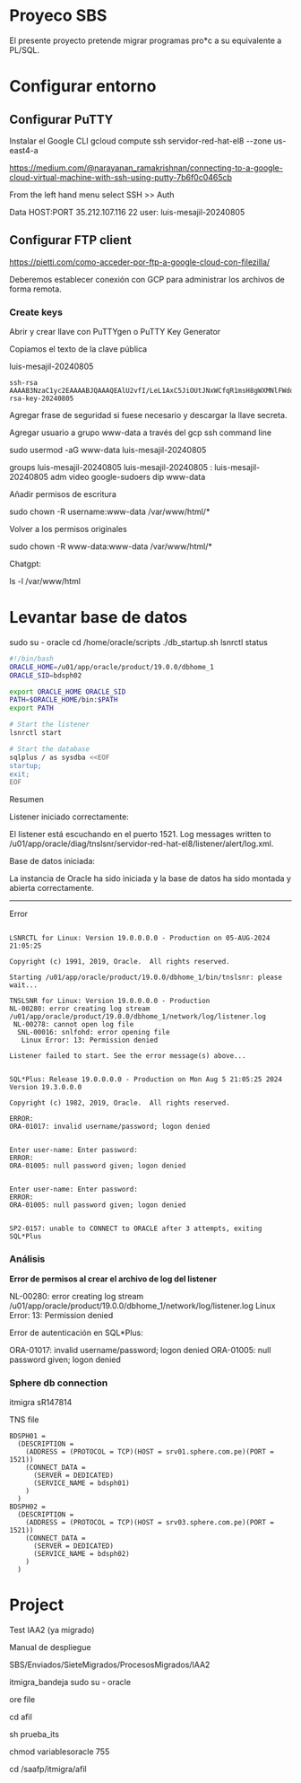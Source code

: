 # Proyeco SBS

El presente proyecto pretende migrar programas pro*c a su equivalente a PL/SQL.

# Configurar entorno

## Configurar PuTTY

Instalar el Google CLI
gcloud compute ssh servidor-red-hat-el8 --zone us-east4-a

https://medium.com/@narayanan_ramakrishnan/connecting-to-a-google-cloud-virtual-machine-with-ssh-using-putty-7b6f0c0465cb

From the left hand menu select SSH >> Auth

Data
HOST:PORT
35.212.107.116
22
user:
luis-mesajil-20240805

## Configurar FTP client

https://pietti.com/como-acceder-por-ftp-a-google-cloud-con-filezilla/

Deberemos establecer conexión con GCP para administrar los archivos de forma remota.

### Create keys

Abrir y crear llave con PuTTYgen o PuTTY Key Generator

Copiamos el texto de la clave pública

luis-mesajil-20240805
```
ssh-rsa AAAAB3NzaC1yc2EAAAABJQAAAQEAlU2vfI/LeL1AxC5JiOUtJNxWCfqR1msH8gWXMNlFWddCDLombobYWC6ortY4beVccydev8K/F4sgJwWlJh5xqgwb+z1/zu58vqH/TMi7/Svo/jVzvwD6WlMOTNAeepzvsksb7HfcS+DeWy16L1DH1TE9xl4NDS/WS1hdlaHOAfeqZuynbZ1IJZvu5NAxxx2eK9ucP+DhKI5qaAa34A637le1FAaCTGiVhhRpQyY0UtMqyc+P9okxUDMwA7WMrCbOT8fJQOAsLi5UvefJUqzARB9H2sKqLT4mLeSxuKdoYKcUrj+51Zz39ExYNvg/110znDLpUTuBU7rV6YFu/nQ2uw== rsa-key-20240805
```

Agregar frase de seguridad si fuese necesario y descargar la llave secreta.

Agregar usuario a grupo www-data a través del gcp ssh command line

sudo usermod -aG www-data luis-mesajil-20240805

groups luis-mesajil-20240805
luis-mesajil-20240805 : luis-mesajil-20240805 adm video google-sudoers dip www-data

Añadir permisos de escritura

sudo chown -R username:www-data /var/www/html/*

Volver a los permisos originales

sudo chown -R www-data:www-data /var/www/html/*

Chatgpt:

ls -l /var/www/html

# Levantar base de datos

sudo su - oracle
cd /home/oracle/scripts
./db_startup.sh
lsnrctl status

```bash
#!/bin/bash
ORACLE_HOME=/u01/app/oracle/product/19.0.0/dbhome_1
ORACLE_SID=bdsph02

export ORACLE_HOME ORACLE_SID
PATH=$ORACLE_HOME/bin:$PATH
export PATH

# Start the listener
lsnrctl start

# Start the database
sqlplus / as sysdba <<EOF
startup;
exit;
EOF
```

Resumen

Listener iniciado correctamente:

El listener está escuchando en el puerto 1521.
Log messages written to /u01/app/oracle/diag/tnslsnr/servidor-red-hat-el8/listener/alert/log.xml.

Base de datos iniciada:

La instancia de Oracle ha sido iniciada y la base de datos ha sido montada y abierta correctamente.

---

Error

````

LSNRCTL for Linux: Version 19.0.0.0.0 - Production on 05-AUG-2024 21:05:25

Copyright (c) 1991, 2019, Oracle.  All rights reserved.

Starting /u01/app/oracle/product/19.0.0/dbhome_1/bin/tnslsnr: please wait...

TNSLSNR for Linux: Version 19.0.0.0.0 - Production
NL-00280: error creating log stream /u01/app/oracle/product/19.0.0/dbhome_1/network/log/listener.log
 NL-00278: cannot open log file
  SNL-00016: snlfohd: error opening file
   Linux Error: 13: Permission denied

Listener failed to start. See the error message(s) above...


SQL*Plus: Release 19.0.0.0.0 - Production on Mon Aug 5 21:05:25 2024
Version 19.3.0.0.0

Copyright (c) 1982, 2019, Oracle.  All rights reserved.

ERROR:
ORA-01017: invalid username/password; logon denied


Enter user-name: Enter password:
ERROR:
ORA-01005: null password given; logon denied


Enter user-name: Enter password:
ERROR:
ORA-01005: null password given; logon denied


SP2-0157: unable to CONNECT to ORACLE after 3 attempts, exiting SQL*Plus

````

### Análisis

**Error de permisos al crear el archivo de log del listener**

NL-00280: error creating log stream /u01/app/oracle/product/19.0.0/dbhome_1/network/log/listener.log
Linux Error: 13: Permission denied




Error de autenticación en SQL*Plus:

ORA-01017: invalid username/password; logon denied
ORA-01005: null password given; logon denied

### Sphere db connection

itmigra
sR147814

TNS file
````
BDSPH01 =
  (DESCRIPTION =
    (ADDRESS = (PROTOCOL = TCP)(HOST = srv01.sphere.com.pe)(PORT = 1521))
    (CONNECT_DATA =
      (SERVER = DEDICATED)
      (SERVICE_NAME = bdsph01)
    )
  )
BDSPH02 =
  (DESCRIPTION =
    (ADDRESS = (PROTOCOL = TCP)(HOST = srv03.sphere.com.pe)(PORT = 1521))
    (CONNECT_DATA =
      (SERVER = DEDICATED)
      (SERVICE_NAME = bdsph02)
    )
  )

````

# Project


Test IAA2 (ya migrado)

Manual de despliegue

SBS/Enviados/SieteMigrados/ProcesosMigrados/IAA2

itmigra_bandeja
sudo su - oracle

ore file

cd afil

sh prueba_its

chmod variablesoracle 755

cd /saafp/itmigra/afil




